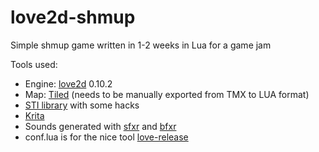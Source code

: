 # love2d-shmup
Simple shmup game written in 1-2 weeks in Lua for a game jam

Tools used:
* Engine: [love2d](https://love2d.org/) 0.10.2
* Map: [Tiled](http://www.mapeditor.org/) (needs to be manually exported from TMX to LUA format)
* [STI library](https://github.com/karai17/Simple-Tiled-Implementation) with some hacks
* [Krita](https://krita.org/)
* Sounds generated with [sfxr](http://www.drpetter.se/project_sfxr.html) and [bfxr](http://www.bfxr.net/)
* conf.lua is for the nice tool [love-release](https://github.com/MisterDA/love-release)
